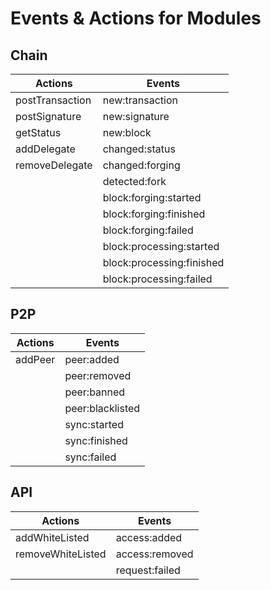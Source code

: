 # Events & Actions for Modules

## Chain

| Actions         | Events                    |
| --------------- | ------------------------- |
| postTransaction | new:transaction           |
| postSignature   | new:signature             |
| getStatus       | new:block                 |
| addDelegate     | changed:status            |
| removeDelegate  | changed:forging           |
|                 | detected:fork             |
|                 | block:forging:started     |
|                 | block:forging:finished    |
|                 | block:forging:failed      |
|                 | block:processing:started  |
|                 | block:processing:finished |
|                 | block:processing:failed   |

## P2P

| Actions | Events           |
| ------- | ---------------- |
| addPeer | peer:added       |
|         | peer:removed     |
|         | peer:banned      |
|         | peer:blacklisted |
|         | sync:started     |
|         | sync:finished    |
|         | sync:failed      |

## API

| Actions           | Events         |
| ----------------- | -------------- |
| addWhiteListed    | access:added   |
| removeWhiteListed | access:removed |
|                   | request:failed |
